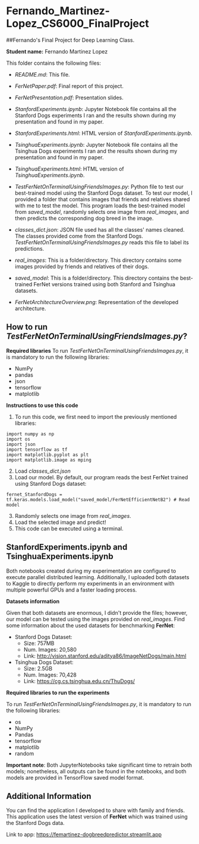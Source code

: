 # Fernando_Martinez-Lopez_CS6000_FinalProject

##Fernando's Final Project for Deep Learning Class.

**Student name:** Fernando Martinez Lopez


This folder contains the following files:

* *README.md*: This file.

* *FerNetPaper.pdf*: Final report of this project.

* *FerNetPresentation.pdf*: Presentation slides.

* *StanfordExperiments.ipynb*: Jupyter Notebook file contains all the Stanford Dogs experiments I ran and the results shown during my presentation and found in my paper.

* *StanfordExperiments.html*: HTML version of *StanfordExperiments.ipynb*.

* *TsinghuaExperiments.ipynb*: Jupyter Notebook file contains all the Tsinghua Dogs experiments I ran and the results shown during my presentation and found in my paper.

* *TsinghuaExperiments.html*: HTML version of *TsinghuaExperiments.ipynb*.

* *TestFerNetOnTerminalUsingFriendsImages.py*: Python file to test our best-trained model using the Stanford Dogs dataset. To test our model, I provided a folder that contains images that friends and relatives shared with me to test the model. This program loads the best-trained model from *saved_model*, randomly selects one image from *real_images*, and then predicts the corresponding dog breed in the image.

* *classes_dict.json*: JSON file used has all the classes' names cleaned. The classes provided come from the Stanford Dogs. *TestFerNetOnTerminalUsingFriendsImages.py* reads this file to label its predictions.

* *real_images*: This is a folder/directory. This directory contains some images provided by friends and relatives of their dogs.

* *saved_model*: This is a folder/directory. This directory contains the best-trained FerNet versions trained using both Stanford and Tsinghua datasets.

* *FerNetArchitectureOverview.png*: Representation of the developed architecture.


## How to run *TestFerNetOnTerminalUsingFriendsImages.py*?

**Required libraries**
To run *TestFerNetOnTerminalUsingFriendsImages.py*, it is mandatory to run the following libraries:
* NumPy
* pandas
* json
* tensorflow
* matplotlib

**Instructions to use this code**
1. To run this code, we first need to import the previously mentioned libraries:

```
import numpy as np
import os
import json
import tensorflow as tf
import matplotlib.pyplot as plt
import matplotlib.image as mping
```

2. Load *classes_dict.json*
3. Load our model. By default, our program reads the best FerNet trained using Stanford Dogs dataset: 
```
fernet_StanfordDogs = tf.keras.models.load_model("saved_model/FerNetEfficientNetB2") # Read model
```

3. Randomly selects one image from *real_images*.
4. Load the selected image and predict!
5. This code can be executed using a terminal.


## StanfordExperiments.ipynb and TsinghuaExperiments.ipynb
Both notebooks created during my experimentation are configured to execute parallel distributed learning. Additionally, I uploaded both datasets to Kaggle to directly perform my experiments in an environment with multiple powerful GPUs and a faster loading process.

**Datasets information**

Given that both datasets are enormous, I didn't provide the files; however, our model can be tested using the images provided on *real_images*. Find some information about the used datasets for benchmarking **FerNet**:

* Stanford Dogs Dataset: 
    * Size: 757MB
    * Num. Images: 20,580
    * Link: http://vision.stanford.edu/aditya86/ImageNetDogs/main.html
* Tsinghua Dogs Dataset: 
    * Size: 2.5GB
    * Num. Images: 70,428
    * Link: https://cg.cs.tsinghua.edu.cn/ThuDogs/

**Required libraries to run the experiments**

To run *TestFerNetOnTerminalUsingFriendsImages.py*, it is mandatory to run the following libraries:

* os
* NumPy
* Pandas
* tensorflow
* matplotlib
* random

**Important note**: Both JupyterNotebooks take significant time to retrain both models; nonetheless, all outputs can be found in the notebooks, and both models are provided in TensorFlow saved model format.

## Additional Information

You can find the application I developed to share with family and friends. This application uses the latest version of **FerNet** which was trained using the Stanford Dogs data.

Link to app: https://femartinez-dogbreedpredictor.streamlit.app 
